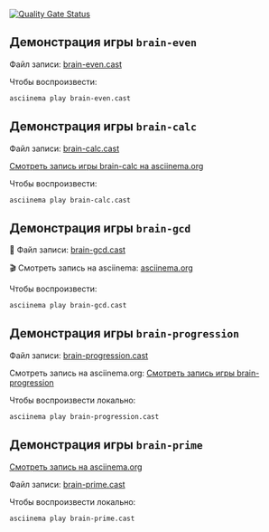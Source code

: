 [![Quality Gate Status](https://sonarcloud.io/api/project_badges/measure?project=Oksana-QA-auto_qa-auto-engineer-javascript-project-44&metric=alert_status)](https://sonarcloud.io/summary/new_code?id=Oksana-QA-auto_qa-auto-engineer-javascript-project-44)

## Демонстрация игры `brain-even`

Файл записи: [brain-even.cast](./brain-even.cast)

Чтобы воспроизвести:

```bash
asciinema play brain-even.cast

```

## Демонстрация игры `brain-calc`

Файл записи: [brain-calc.cast](./brain-calc.cast)

[Смотреть запись игры brain-calc на asciinema.org](https://asciinema.org/a/NXiA9ZJTSEXHpIGOGFA4cAsQt)

Чтобы воспроизвести:

```bash
asciinema play brain-calc.cast

```

## Демонстрация игры `brain-gcd`

📄 Файл записи: [brain-gcd.cast](./brain-gcd.cast)  

🎬 Смотреть запись на asciinema: [asciinema.org](https://asciinema.org/a/rnvVxHAQg72oPyD1Yu5IGslgz)

Чтобы воспроизвести:

```bash
asciinema play brain-gcd.cast

```

## Демонстрация игры `brain-progression`

 Файл записи: [brain-progression.cast](./brain-progression.cast)

Смотреть запись на asciinema.org: 
[Смотреть запись игры brain-progression](https://asciinema.org/a/uUFuRswkftKI5LS46OVrZXV4x)

Чтобы воспроизвести локально:

```bash
asciinema play brain-progression.cast

```

## Демонстрация игры `brain-prime`

[Смотреть запись на asciinema.org]( https://asciinema.org/a/jmut2GKRokVPs7Cy0Ino2jrUF)

Файл записи: [brain-prime.cast](./brain-prime.cast)

Чтобы воспроизвести локально:

```bash
asciinema play brain-prime.cast

```


